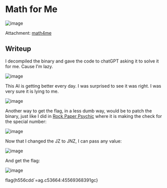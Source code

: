 # Math for Me
![image](https://github.com/user-attachments/assets/18e93b6e-2de7-409f-81cb-dee57c13a725)

Attachment: [math4me](https://github.com/LazyTitan33/CTF-Writeups/raw/refs/heads/main/SnykCon2025/attachments/math4me)

## Writeup

I decompiled the binary and gave the code to chatGPT asking it to solve it for me. Cause I'm lazy.

![image](https://github.com/user-attachments/assets/d06c05e2-c946-4543-ace5-08f6f7e576b3)

This AI is getting better every day. I was surprised to see it was right. I was very sure it is lying to me.

![image](https://github.com/user-attachments/assets/e517f618-b2ab-4c31-b3ee-396465eb89c4)

Another way to get the flag, in a less dumb way, would be to patch the binary, just like I did in [Rock Paper Psychic](https://github.com/LazyTitan33/CTF-Writeups/blob/1c001163cb7482bba6c23b94f5f6e929eb9cda40/Huntress-CTF-2023/Misc/Rock_Paper_Psychic.md) where it is making the check for the special number:  

![image](https://github.com/user-attachments/assets/613d07dd-7f6a-48f6-97fe-59152119bfa9)

Now that I changed the JZ to JNZ, I can pass any value:  

![image](https://github.com/user-attachments/assets/d253f5f0-02c5-400a-93aa-0e4c5e48d00b)

And get the flag:  

![image](https://github.com/user-attachments/assets/320823a7-03b9-4019-87d5-c0f59c08b0b6)

flag{h556cdd`=ag.c53664:45569368391gc}
